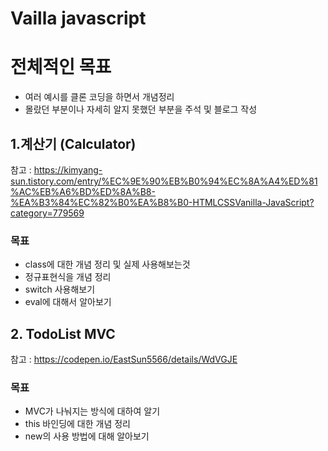 Vailla javascript
=================
# 전체적인 목표
- 여러 예시를 클론 코딩을 하면서 개념정리 
- 몰랐던 부분이나 자세히 알지 못했던 부분을 주석 및 블로그 작성 

## 1.계산기 (Calculator) 
참고 : https://kimyang-sun.tistory.com/entry/%EC%9E%90%EB%B0%94%EC%8A%A4%ED%81%AC%EB%A6%BD%ED%8A%B8-%EA%B3%84%EC%82%B0%EA%B8%B0-HTMLCSSVanilla-JavaScript?category=779569
### 목표 
- class에 대한 개념 정리 및 실제 사용해보는것
- 정규표현식을 개념 정리
- switch 사용해보기
- eval에 대해서 알아보기

## 2. TodoList MVC 
참고 : https://codepen.io/EastSun5566/details/WdVGJE
### 목표
- MVC가 나눠지는 방식에 대하여 알기
- this 바인딩에 대한 개념 정리
- new의 사용 방법에 대해 알아보기
